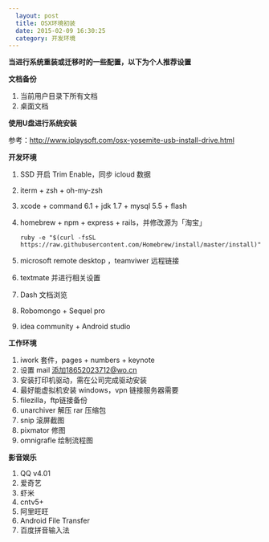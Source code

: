 ```yaml
---
  layout: post
  title: OSX环境初装
  date: 2015-02-09 16:30:25
  category: 开发环境
---
```


**当进行系统重装或迁移时的一些配置，以下为个人推荐设置**

**文档备份**

1. 当前用户目录下所有文档
2. 桌面文档

**使用U盘进行系统安装**

参考：http://www.iplaysoft.com/osx-yosemite-usb-install-drive.html

**开发环境**

1. SSD 开启 Trim Enable，同步 icloud 数据
2. iterm + zsh + oh-my-zsh
3. xcode + command 6.1 + jdk 1.7 + mysql 5.5 + flash
4. homebrew + npm + express + rails，并修改源为「淘宝」

    ```
    ruby -e "$(curl -fsSL https://raw.githubusercontent.com/Homebrew/install/master/install)"
    ```
        
5. microsoft remote desktop ，teamviwer 远程链接
6. textmate 并进行相关设置
7. Dash 文档浏览 
8. Robomongo + Sequel pro
9. idea community + Android studio


**工作环境**

1. iwork 套件，pages + numbers + keynote
2.  设置 mail 添加18652023712@wo.cn
3. 安装打印机驱动，需在公司完成驱动安装
4. 最好能虚拟机安装 windows，vpn 链接服务器需要
5. filezilla，ftp链接备份
6. unarchiver 解压 rar 压缩包
7. snip 滚屏截图
8. pixmator 修图
9. omnigrafle 绘制流程图

**影音娱乐**

1. QQ v4.01
2. 爱奇艺
3. 虾米
4. cntv5+
5. 阿里旺旺
6. Android File Transfer
7. 百度拼音输入法